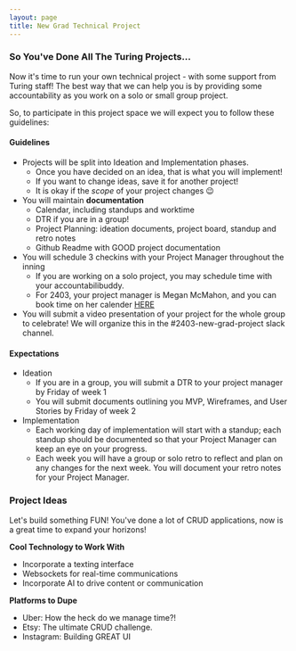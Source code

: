 ```yaml
---
layout: page
title: New Grad Technical Project
---
```


### So You've Done All The Turing Projects...

Now it's time to run your own technical project - with some support from Turing staff!  The best way that we can help you is by providing some accountability as you work on a solo or small group project.

So, to participate in this project space we will expect you to follow these guidelines:

#### Guidelines
* Projects will be split into Ideation and Implementation phases.
  * Once you have decided on an idea, that is what you will implement!
  * If you want to change ideas, save it for another project!
  * It is okay if the _scope_ of your project changes 😉
* You will maintain **documentation**
  * Calendar, including standups and worktime
  * DTR if you are in a group!
  * Project Planning: ideation documents, project board, standup and retro notes
  * Github Readme with GOOD project documentation
* You will schedule 3 checkins with your Project Manager throughout the inning
  * If you are working on a solo project, you may schedule time with your accountabilibuddy.
  * For 2403, your project manager is Megan McMahon, and you can book time on her calender [HERE](https://go.oncehub.com/MeganMcMahon)
* You will submit a video presentation of your project for the whole group to celebrate! We will organize this in the #2403-new-grad-project slack channel.

#### Expectations
* Ideation
  * If you are in a group, you will submit a DTR to your project manager by Friday of week 1
  * You will submit documents outlining you MVP, Wireframes, and User Stories by Friday of week 2
* Implementation
  * Each working day of implementation will start with a standup; each standup should be documented so that your Project Manager can keep an eye on your progress.
  * Each week you will have a group or solo retro to reflect and plan on any changes for the next week.  You will document your retro notes for your Project Manager.

### Project Ideas
Let's build something FUN! You've done a lot of CRUD applications, now is a great time to expand your horizons!

**Cool Technology to Work With**  
* Incorporate a texting interface
* Websockets for real-time communications
* Incorporate AI to drive content or communication

**Platforms to Dupe**  
* Uber: How the heck do we manage time?!
* Etsy: The ultimate CRUD challenge.
* Instagram: Building GREAT UI
